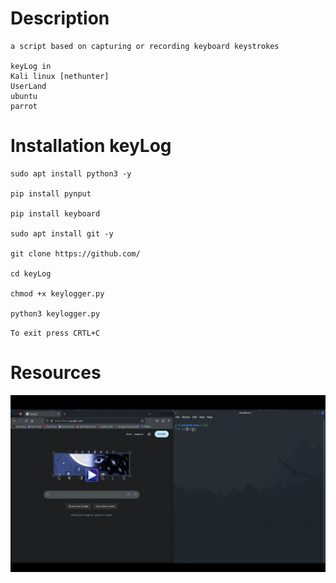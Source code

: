 # Description
    a script based on capturing or recording keyboard keystrokes
    
    keyLog in
    Kali linux [nethunter]
    UserLand
    ubuntu
    parrot

# Installation keyLog
    sudo apt install python3 -y

    pip install pynput
    
    pip install keyboard
    
    sudo apt install git -y
    
    git clone https://github.com/ 
    
    cd keyLog
    
    chmod +x keylogger.py
    
    python3 keylogger.py
`To exit press CRTL+C `

# Resources
![Descripción del GIF](https://github.com/PRL412/keyLog/blob/main/vidgif.gif)
